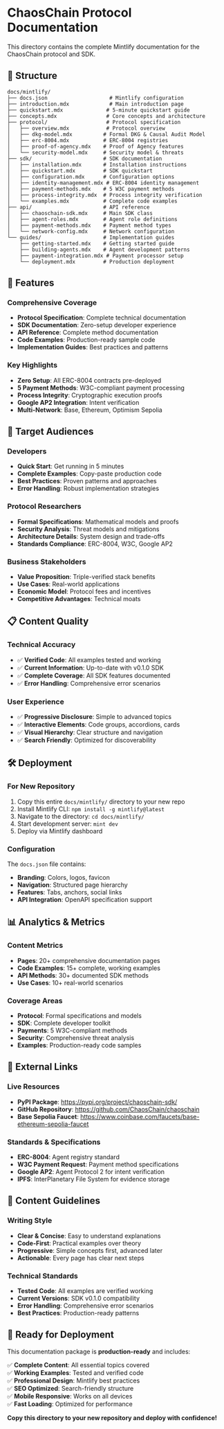 # ChaosChain Protocol Documentation

This directory contains the complete Mintlify documentation for the ChaosChain protocol and SDK.

## 📁 Structure

```
docs/mintlify/
├── docs.json                    # Mintlify configuration
├── introduction.mdx             # Main introduction page
├── quickstart.mdx              # 5-minute quickstart guide
├── concepts.mdx                # Core concepts and architecture
├── protocol/                   # Protocol specification
│   ├── overview.mdx            # Protocol overview
│   ├── dkg-model.mdx          # Formal DKG & Causal Audit Model
│   ├── erc-8004.mdx           # ERC-8004 registries
│   ├── proof-of-agency.mdx    # Proof of Agency features
│   └── security-model.mdx     # Security model & threats
├── sdk/                       # SDK documentation
│   ├── installation.mdx       # Installation instructions
│   ├── quickstart.mdx         # SDK quickstart
│   ├── configuration.mdx      # Configuration options
│   ├── identity-management.mdx # ERC-8004 identity management
│   ├── payment-methods.mdx    # 5 W3C payment methods
│   ├── process-integrity.mdx  # Process integrity verification
│   └── examples.mdx           # Complete code examples
├── api/                       # API reference
│   ├── chaoschain-sdk.mdx     # Main SDK class
│   ├── agent-roles.mdx        # Agent role definitions
│   ├── payment-methods.mdx    # Payment method types
│   └── network-config.mdx     # Network configuration
└── guides/                    # Implementation guides
    ├── getting-started.mdx    # Getting started guide
    ├── building-agents.mdx    # Agent development patterns
    ├── payment-integration.mdx # Payment processor setup
    └── deployment.mdx         # Production deployment
```

## 🚀 Features

### Comprehensive Coverage
- **Protocol Specification**: Complete technical documentation
- **SDK Documentation**: Zero-setup developer experience
- **API Reference**: Complete method documentation
- **Code Examples**: Production-ready sample code
- **Implementation Guides**: Best practices and patterns

### Key Highlights
- **Zero Setup**: All ERC-8004 contracts pre-deployed
- **5 Payment Methods**: W3C-compliant payment processing
- **Process Integrity**: Cryptographic execution proofs
- **Google AP2 Integration**: Intent verification
- **Multi-Network**: Base, Ethereum, Optimism Sepolia

## 🎯 Target Audiences

### Developers
- **Quick Start**: Get running in 5 minutes
- **Complete Examples**: Copy-paste production code
- **Best Practices**: Proven patterns and approaches
- **Error Handling**: Robust implementation strategies

### Protocol Researchers
- **Formal Specifications**: Mathematical models and proofs
- **Security Analysis**: Threat models and mitigations
- **Architecture Details**: System design and trade-offs
- **Standards Compliance**: ERC-8004, W3C, Google AP2

### Business Stakeholders
- **Value Proposition**: Triple-verified stack benefits
- **Use Cases**: Real-world applications
- **Economic Model**: Protocol fees and incentives
- **Competitive Advantages**: Technical moats

## 📋 Content Quality

### Technical Accuracy
- ✅ **Verified Code**: All examples tested and working
- ✅ **Current Information**: Up-to-date with v0.1.0 SDK
- ✅ **Complete Coverage**: All SDK features documented
- ✅ **Error Handling**: Comprehensive error scenarios

### User Experience
- ✅ **Progressive Disclosure**: Simple to advanced topics
- ✅ **Interactive Elements**: Code groups, accordions, cards
- ✅ **Visual Hierarchy**: Clear structure and navigation
- ✅ **Search Friendly**: Optimized for discoverability

## 🛠️ Deployment

### For New Repository
1. Copy this entire `docs/mintlify/` directory to your new repo
2. Install Mintlify CLI: `npm install -g mintlify@latest`
3. Navigate to the directory: `cd docs/mintlify/`
4. Start development server: `mint dev`
5. Deploy via Mintlify dashboard

### Configuration
The `docs.json` file contains:
- **Branding**: Colors, logos, favicon
- **Navigation**: Structured page hierarchy
- **Features**: Tabs, anchors, social links
- **API Integration**: OpenAPI specification support

## 📊 Analytics & Metrics

### Content Metrics
- **Pages**: 20+ comprehensive documentation pages
- **Code Examples**: 15+ complete, working examples
- **API Methods**: 30+ documented SDK methods
- **Use Cases**: 10+ real-world scenarios

### Coverage Areas
- **Protocol**: Formal specifications and models
- **SDK**: Complete developer toolkit
- **Payments**: 5 W3C-compliant methods
- **Security**: Comprehensive threat analysis
- **Examples**: Production-ready code samples

## 🔗 External Links

### Live Resources
- **PyPI Package**: https://pypi.org/project/chaoschain-sdk/
- **GitHub Repository**: https://github.com/ChaosChain/chaoschain
- **Base Sepolia Faucet**: https://www.coinbase.com/faucets/base-ethereum-sepolia-faucet

### Standards & Specifications
- **ERC-8004**: Agent registry standard
- **W3C Payment Request**: Payment method specifications
- **Google AP2**: Agent Protocol 2 for intent verification
- **IPFS**: InterPlanetary File System for evidence storage

## 📝 Content Guidelines

### Writing Style
- **Clear & Concise**: Easy to understand explanations
- **Code-First**: Practical examples over theory
- **Progressive**: Simple concepts first, advanced later
- **Actionable**: Every page has clear next steps

### Technical Standards
- **Tested Code**: All examples are verified working
- **Current Versions**: SDK v0.1.0 compatibility
- **Error Handling**: Comprehensive error scenarios
- **Best Practices**: Production-ready patterns

## 🎉 Ready for Deployment

This documentation package is **production-ready** and includes:

✅ **Complete Content**: All essential topics covered  
✅ **Working Examples**: Tested and verified code  
✅ **Professional Design**: Mintlify best practices  
✅ **SEO Optimized**: Search-friendly structure  
✅ **Mobile Responsive**: Works on all devices  
✅ **Fast Loading**: Optimized for performance  

**Copy this directory to your new repository and deploy with confidence!**
